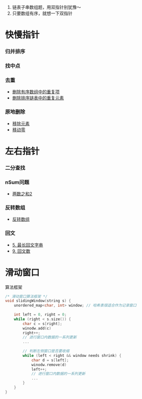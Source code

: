 
1. 链表子串数组题，用双指针别犹豫～
2. 只要数组有序，就想一下双指针


# 快慢指针


### 归并排序


### 找中点


### 去重

- [删除有序数组中的重复项](https://leetcode.cn/problems/remove-duplicates-from-sorted-array/)
- [删除排序链表中的重复元素](https://leetcode.cn/problems/remove-duplicates-from-sorted-list/)


### 原地删除

- [移除元素](https://leetcode.cn/problems/remove-element/)
- [移动零](https://leetcode.cn/problems/move-zeroes/)



# 左右指针


### 二分查找



### nSum问题

- [两数之和2](https://leetcode.cn/problems/two-sum-ii-input-array-is-sorted/)


### 反转数组

- [反转数组](https://leetcode.cn/problems/reverse-string/submissions/)


### 回文

- [5. 最长回文字串](https://leetcode.cn/problems/longest-palindromic-substring/)
- [9. 回文数](https://leetcode.cn/problems/palindrome-number/)



# 滑动窗口

算法框架

```cpp
/* 滑动窗口算法框架 */
void slidingWindow(string s) {
    unordered_map<char, int> window; // 哈希表很适合作为记录窗口
    
    int left = 0, right = 0;
    while (right < s.size()) {
        char c = s[right];
        winodw.add(c)
        right++;
        // 进行窗口内数据的一系列更新
        ...
        
        // 判断左侧窗口是否要收缩
        while (left < right && window needs shrink) {
            char d = s[left];
            winodw.remove(d)
            left++;
            // 进行窗口内数据的一系列更新
            ...
        }
    }
}
```


